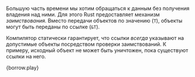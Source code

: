 Большую часть времени мы хотим обращаться к данным без получения владения над
ними. Для этого Rust предоставляет механизм *заимствования.* Вместо передачи
объектов по значению (`T`), объекты могут быть переданы по ссылке (`&T`).

Компилятор статически гарантирует, что ссылки *всегда* указывают на допустимые
объекты посредством проверки заимствований. К примеру, исходный объект не может
быть уничтожен, пока существуют ссылки на него.

{borrow.play}
